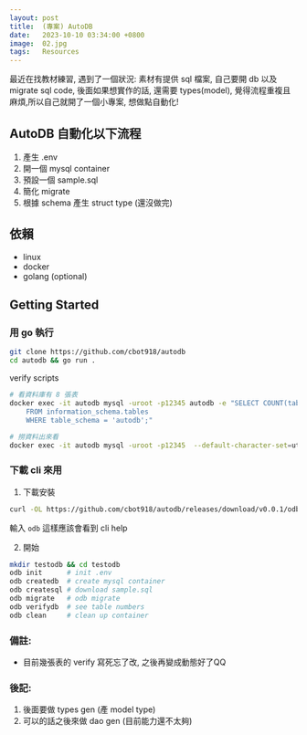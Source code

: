 ```yaml
---
layout: post
title:  (專案) AutoDB
date:   2023-10-10 03:34:00 +0800
image:  02.jpg
tags:   Resources
---
```


最近在找教材練習, 遇到了一個狀況: 素材有提供 sql 檔案, 自己要開 db 以及 migrate sql code, 後面如果想實作的話, 還需要 types(model), 覺得流程重複且麻煩,所以自己就開了一個小專案, 想做點自動化!

## AutoDB 自動化以下流程
1. 產生 .env
2. 開一個 mysql container
3. 預設一個 sample.sql
4. 簡化 migrate
5. 根據 schema 產生 struct type (還沒做完)

## 依賴
- linux
- docker
- golang (optional)

## Getting Started
### 用 go 執行
```bash
git clone https://github.com/cbot918/autodb
cd autodb && go run .
```
verify scripts
```bash
# 看資料庫有 8 張表
docker exec -it autodb mysql -uroot -p12345 autodb -e "SELECT COUNT(table_name)
	FROM information_schema.tables
	WHERE table_schema = 'autodb';"
```
```bash
# 撈資料出來看
docker exec -it autodb mysql -uroot -p12345  --default-character-set=utf8 autodb -e "SELECT * FROM t_goods;"
```

### 下載 cli 來用
1. 下載安裝
```bash
curl -OL https://github.com/cbot918/autodb/releases/download/v0.0.1/odb && sudo chmod +x odb && sudo mv odb /usr/local/bin
```
輸入 `odb` 這樣應該會看到 cli help

2. 開始
```bash
mkdir testodb && cd testodb
odb init      # init .env
odb createdb  # create mysql container
odb createsql # download sample.sql
odb migrate   # odb migrate
odb verifydb  # see table numbers
odb clean     # clean up container
```


### 備註: 
- 目前幾張表的 verify 寫死忘了改, 之後再變成動態好了QQ

### 後記: 
1. 後面要做 types gen (產 model type)
2. 可以的話之後來做 dao gen (目前能力還不太夠)